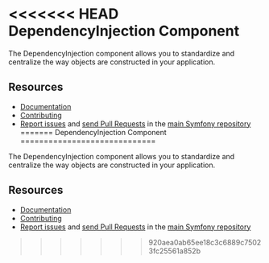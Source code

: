 <<<<<<< HEAD
DependencyInjection Component
=============================

The DependencyInjection component allows you to standardize and centralize the
way objects are constructed in your application.

Resources
---------

  * [Documentation](https://symfony.com/doc/current/components/dependency_injection/index.html)
  * [Contributing](https://symfony.com/doc/current/contributing/index.html)
  * [Report issues](https://github.com/symfony/symfony/issues) and
    [send Pull Requests](https://github.com/symfony/symfony/pulls)
    in the [main Symfony repository](https://github.com/symfony/symfony)
=======
DependencyInjection Component
=============================

The DependencyInjection component allows you to standardize and centralize the
way objects are constructed in your application.

Resources
---------

  * [Documentation](https://symfony.com/doc/current/components/dependency_injection/index.html)
  * [Contributing](https://symfony.com/doc/current/contributing/index.html)
  * [Report issues](https://github.com/symfony/symfony/issues) and
    [send Pull Requests](https://github.com/symfony/symfony/pulls)
    in the [main Symfony repository](https://github.com/symfony/symfony)
>>>>>>> 920aea0ab65ee18c3c6889c75023fc25561a852b
